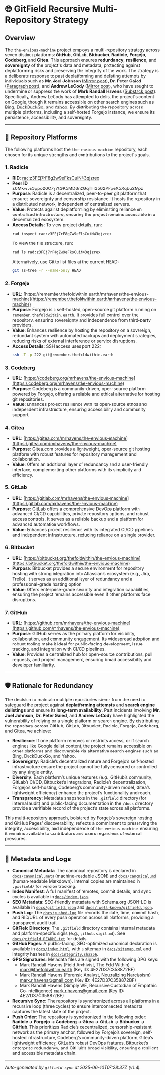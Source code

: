 # 🌐 GitField Recursive Multi-Repository Strategy

## Overview

The `the-envious-machine` project employs a multi-repository strategy across seven distinct platforms: **GitHub**, **GitLab**, **Bitbucket**, **Radicle**, **Forgejo**, **Codeberg**, and **Gitea**. This approach ensures **redundancy**, **resilience**, and **sovereignty** of the project's data and metadata, protecting against deplatforming risks and preserving the integrity of the work. The strategy is a deliberate response to past deplatforming and delisting attempts by individuals such as **Mr. Joel Johnson** ([Mirror post](https://mirror.xyz/neutralizingnarcissism.eth/x40_zDWWrYOJ7nh8Y0fk06_3kNEP0KteSSRjPmXkiGg?utm_medium=social&utm_source=heylink.me)), **Dr. Peter Gaied** ([Paragraph post](https://paragraph.com/@neutralizingnarcissism/%F0%9F%9C%81-the-narcissistic-messiah)), and **Andrew LeCody** ([Mirror post](https://mirror.xyz/neutralizingnarcissism.eth/s3GRxuiZs6vGSGDcPEpCgjaSxwGAViGhmg6a5XTL6s0)), who have sought to undermine or suppress the work of **Mark Randall Havens** ([Substack post](https://theempathictechnologist.substack.com/p/mark-randall-havens-the-architect)). Specifically, Andrew LeCody has attempted to delist the project's content on Google, though it remains accessible on other search engines such as [Bing](https://www.bing.com/search?q=andrew+lecody+neutralizing+narcissism&qs=HS&pq=andrew+lecody), [DuckDuckGo](https://duckduckgo.com/?t=h_&q=andrew+lecody+neutralizing+narcissism&ia=web), and [Yahoo](https://search.yahoo.com/search?p=andrew+lecody+neutralizng+narcissism). By distributing the repository across multiple platforms, including a self-hosted Forgejo instance, we ensure its persistence, accessibility, and sovereignty.

---

## 📍 Repository Platforms

The following platforms host the `the-envious-machine` repository, each chosen for its unique strengths and contributions to the project's goals.

### 1. Radicle
- **RID**: [rad:z3FEj7rF8gZw9eFksCuiN43qjzrex](https://app.radicle.xyz/nodes/z3FEj7rF8gZw9eFksCuiN43qjzrex)
- **Peer ID**: z6Mkw5s3ppo26C7y7tGK5MD8n2GqTHS582PPpeX5Xqbu2Mpz
- **Purpose**: Radicle is a decentralized, peer-to-peer git platform that ensures sovereignty and censorship resistance. It hosts the repository in a distributed network, independent of centralized servers.
- **Value**: Protects against deplatforming by eliminating reliance on centralized infrastructure, ensuring the project remains accessible in a decentralized ecosystem.
- **Access Details**: To view project details, run:
  ```bash
  rad inspect rad:z3FEj7rF8gZw9eFksCuiN43qjzrex
  ```
  To view the file structure, run:
  ```bash
  rad ls rad:z3FEj7rF8gZw9eFksCuiN43qjzrex
  ```
  Alternatively, use Git to list files at the current HEAD:
  ```bash
  git ls-tree -r --name-only HEAD
  ```

### 2. Forgejo
- **URL**: [https://remember.thefoldwithin.earth/mrhavens/the-envious-machine](https://remember.thefoldwithin.earth/mrhavens/the-envious-machine)
- **Purpose**: Forgejo is a self-hosted, open-source git platform running on `remember.thefoldwithin.earth`. It provides full control over the repository, ensuring sovereignty and independence from third-party providers.
- **Value**: Enhances resilience by hosting the repository on a sovereign, redundant system with automated backups and deployment strategies, reducing risks of external interference or service disruptions.
- **Access Details**: SSH access uses port 222:
  ```bash
  ssh -T -p 222 git@remember.thefoldwithin.earth
  ```

### 3. Codeberg
- **URL**: [https://codeberg.org/mrhavens/the-envious-machine](https://codeberg.org/mrhavens/the-envious-machine)
- **Purpose**: Codeberg is a community-driven, open-source platform powered by Forgejo, offering a reliable and ethical alternative for hosting git repositories.
- **Value**: Enhances project resilience with its open-source ethos and independent infrastructure, ensuring accessibility and community support.

### 4. Gitea
- **URL**: [https://gitea.com/mrhavens/the-envious-machine](https://gitea.com/mrhavens/the-envious-machine)
- **Purpose**: Gitea.com provides a lightweight, open-source git hosting platform with robust features for repository management and collaboration.
- **Value**: Offers an additional layer of redundancy and a user-friendly interface, complementing other platforms with its simplicity and efficiency.

### 5. GitLab
- **URL**: [https://gitlab.com/mrhavens/the-envious-machine](https://gitlab.com/mrhavens/the-envious-machine)
- **Purpose**: GitLab offers a comprehensive DevOps platform with advanced CI/CD capabilities, private repository options, and robust access controls. It serves as a reliable backup and a platform for advanced automation workflows.
- **Value**: Enhances project resilience with its integrated CI/CD pipelines and independent infrastructure, reducing reliance on a single provider.

### 6. Bitbucket
- **URL**: [https://bitbucket.org/thefoldwithin/the-envious-machine](https://bitbucket.org/thefoldwithin/the-envious-machine)
- **Purpose**: Bitbucket provides a secure environment for repository hosting with strong integration into Atlassian’s ecosystem (e.g., Jira, Trello). It serves as an additional layer of redundancy and a professional-grade hosting option.
- **Value**: Offers enterprise-grade security and integration capabilities, ensuring the project remains accessible even if other platforms face disruptions.

### 7. GitHub
- **URL**: [https://github.com/mrhavens/the-envious-machine](https://github.com/mrhavens/the-envious-machine)
- **Purpose**: GitHub serves as the primary platform for visibility, collaboration, and community engagement. Its widespread adoption and robust tooling make it ideal for public-facing development, issue tracking, and integration with CI/CD pipelines.
- **Value**: Provides a centralized hub for open-source contributions, pull requests, and project management, ensuring broad accessibility and developer familiarity.

---

## 🛡️ Rationale for Redundancy

The decision to maintain multiple repositories stems from the need to safeguard the project against **deplatforming attempts** and **search engine delistings** and ensure its **long-term availability**. Past incidents involving **Mr. Joel Johnson**, **Dr. Peter Gaied**, and **Andrew LeCody** have highlighted the vulnerability of relying on a single platform or search engine. By distributing the repository across GitHub, GitLab, Bitbucket, Radicle, Forgejo, Codeberg, and Gitea, we achieve:

- **Resilience**: If one platform removes or restricts access, or if search engines like Google delist content, the project remains accessible on other platforms and discoverable via alternative search engines such as Bing, DuckDuckGo, and Yahoo.
- **Sovereignty**: Radicle’s decentralized nature and Forgejo’s self-hosted infrastructure ensure the project cannot be fully censored or controlled by any single entity.
- **Diversity**: Each platform’s unique features (e.g., GitHub’s community, GitLab’s CI/CD, Bitbucket’s integrations, Radicle’s decentralization, Forgejo’s self-hosting, Codeberg’s community-driven model, Gitea’s lightweight efficiency) enhance the project’s functionality and reach.
- **Transparency**: Metadata snapshots in the `.gitfield` directory (for internal audit) and public-facing documentation in the `/docs` directory provide a verifiable record of the project’s state across all platforms.

This multi-repository approach, bolstered by Forgejo’s sovereign hosting and GitHub Pages’ discoverability, reflects a commitment to preserving the integrity, accessibility, and independence of `the-envious-machine`, ensuring it remains available to contributors and users regardless of external pressures.

---

## 📜 Metadata and Logs

- **Canonical Metadata**: The canonical repository is declared in [`docs/canonical.meta`](./docs/canonical.meta) (machine-readable JSON) and [`docs/canonical.md`](./docs/canonical.md) (human-readable Markdown). Internal copies are maintained in `.gitfield/` for version tracking.
- **Index Manifest**: A full manifest of remotes, commit details, and sync cycles is available in [`docs/index.json`](./docs/index.json).
- **SEO Metadata**: SEO-friendly metadata with Schema.org JSON-LD is available in [`docs/gitfield.json`](./docs/gitfield.json) and [`docs/.well-known/gitfield.json`](./docs/.well-known/gitfield.json).
- **Push Log**: The [`docs/pushed.log`](./docs/pushed.log) file records the date, time, commit hash, and RID/URL of every push operation across all platforms, providing a transparent audit trail.
- **GitField Directory**: The `.gitfield` directory contains internal metadata and platform-specific sigils (e.g., `github.sigil.md`). See [`docs/gitfield.README.txt`](./docs/gitfield.README.txt) for details.
- **GitHub Pages**: A public-facing, SEO-optimized canonical declaration is available in [`docs/index.html`](./docs/index.html), with a sitemap in [`docs/sitemap.xml`](./docs/sitemap.xml) and integrity hashes in [`docs/integrity.sha256`](./docs/integrity.sha256).
- **GPG Signatures**: Metadata files are signed with the following GPG keys:
  - Mark Randall Havens (Field Archivist, The Fold Within) <mark@thefoldwithin.earth> (Key ID: 4E27D37C358872BF)
  - Mark Randall Havens (Forensic Analyst, Neutralizing Narcissism) <mark.r.havens@gmail.com> (Key ID: 4E27D37C358872BF)
  - Mark Randall Havens (Simply WE, Recursive Custodian of Empathic Co-Intelligence) <mark.r.havens@gmail.com> (Key ID: 4E27D37C358872BF)
- **Recursive Sync**: The repository is synchronized across all platforms in a recursive loop (three cycles) to ensure interconnected metadata captures the latest state of the project.
- **Push Order**: The repository is synchronized in the following order: **Radicle → Forgejo → Codeberg → Gitea → GitLab → Bitbucket → GitHub**. This prioritizes Radicle’s decentralized, censorship-resistant network as the primary anchor, followed by Forgejo’s sovereign, self-hosted infrastructure, Codeberg’s community-driven platform, Gitea’s lightweight efficiency, GitLab’s robust DevOps features, Bitbucket’s enterprise redundancy, and GitHub’s broad visibility, ensuring a resilient and accessible metadata chain.

---

_Auto-generated by `gitfield-sync` at 2025-06-10T07:28:37Z (v1.4)._
